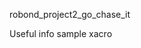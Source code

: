 robond_project2_go_chase_it


Useful info
sample xacro

<link name="link_1">
    <inertial>
      <origin xyz="0 0 0.4" rpy="0 0 0"/>
      <mass value="${mass1}"/>
      <inertia ixx="30" ixy="0" ixz="0" iyy="50" iyz="0" izz="50"/>
    </inertial>
    <visual>
      <origin xyz="0 0 0" rpy="0 0 0"/>
      <geometry>
        <mesh filename="package://kuka_arm/meshes/kr210l150/visual/link_1.dae"/>
      </geometry>
      <material name="">
        <color rgba="0.75294 0.75294 0.75294 1"/>
      </material>
    </visual>
    <collision>
      <origin xyz="0 0 0" rpy="0 0 0"/>
      <geometry>
        <mesh filename="package://kuka_arm/meshes/kr210l150/collision/link_1.stl"/>
      </geometry>
    </collision>
  </link>
